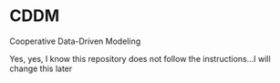 # CDDM
Cooperative Data-Driven Modeling


Yes, yes, I know this repository does not follow the instructions...I will change this later
